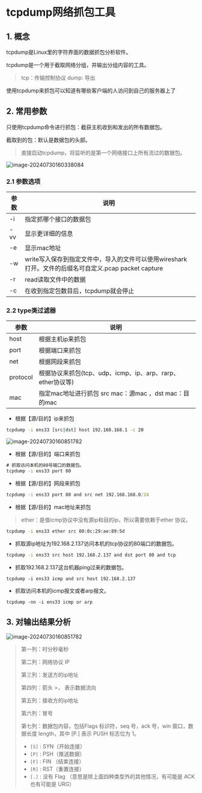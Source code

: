 # tcpdump网络抓包工具

## 1. 概念

tcpdump是Linux里的字符界面的数据抓包分析软件。

tcpdump是一个用于截取网络分组，并输出分组内容的工具。

> tcp：传输控制协议      dump: 导出

使用tcpdump来抓包可以知道有哪些客户端的人访问到自己的服务器上了

## 2. 常用参数

只使用tcpdump命令进行抓包：截获主机收到和发出的所有数据包。

截取到的包：默认是数据包的头部。

> 直接启动tcpdump，将监听的是第一个网络接口上所有流过的数据包。

![image-20240730160338084](C:\Users\huang\AppData\Roaming\Typora\typora-user-images\image-20240730160338084.png)

### 2.1 参数选项

| 参数 | 说明                                                         |
| ---- | ------------------------------------------------------------ |
| -i   | 指定抓哪个接口的数据包                                       |
| -vv  | 显示更详细的信息                                             |
| -e   | 显示mac地址                                                  |
| -w   | write写入保存到指定文件中，导入的文件可以使用wireshark打开。文件的后缀名可自定义.pcap packet capture |
| -r   | read读取文件中的数据                                         |
| -c   | 在收到指定包数目后，tcpdump就会停止                          |



### 2.2 type类过滤器

| 参数     | 说明                                                       |
| -------- | ---------------------------------------------------------- |
| host     | 根据主机ip来抓包                                           |
| port     | 根据端口来抓包                                             |
| net      | 根据网段来抓包                                             |
| protocol | 根据协议来抓包(tcp、udp、icmp、ip、arp、rarp、ether协议等) |
| mac      | 指定mac地址进行抓包 src mac：源mac ，dst mac：目的mac      |

- 根据【源/目的】ip来抓包

```cmd
tcpdump -i ens33 [src|dst] host 192.168.168.1 -c 20
```

![image-20240730160851782](C:\Users\huang\AppData\Roaming\Typora\typora-user-images\image-20240730160851782.png)

- 根据【源/目的】端口来抓包

```cmd
# 抓取访问本机的80号端口的数据包。
tcpdump -i ens33 port 80
```

- 根据【源/目的】网段来抓包

```cmd
tcpdump -i ens33 port 80 and src net 192.168.168.0/24
```

- 根据【源/目的】mac地址来抓包

> ether：是值icmp协议中没有源ip和目的ip，所以需要依赖于ether 协议。

```cmd
tcpdump -i ens33 ether src 00:0c:29:ae:89:5d
```

- 抓取源ip地址为192.168.2.137访问本机的tcp协议的80端口的数据包。

```cmd
tcpdump -i ens33 src host 192.168.2.137 and dst port 80 and tcp
```

- 抓取192.168.2.137这台机器ping过来的数据包。

```
tcpdump -i ens33 icmp and src host 192.168.2.137
```

-  抓取访问本机的icmp报文或者arp报文。

```
tcpdump -nn -i ens33 icmp or arp
```





## 3. 对输出结果分析

![image-20240730160851782](C:\Users\huang\AppData\Roaming\Typora\typora-user-images\image-20240730160851782.png)

> 第一列：时分秒毫秒 
>
> 第二列：网络协议 IP
>
> 第三列：发送方的ip地址
>
> 第四列：箭头 >， 表示数据流向
>
> 第五列：接收方的ip地址
>
> 第六列：冒号
>
> 第七列：数据包内容，包括Flags 标识符，seq 号，ack 号，win 窗口，数据长度 length，其中 [P.] 表示 PUSH 标志位为 1。
>
> - `[S]` : SYN（开始连接）
> - `[P]` : PSH（推送数据）
> - `[F]` : FIN （结束连接）
> - `[R]` : RST（重置连接）
> - `[.]` : 没有 Flag （意思是除上面四种类型外的其他情况，有可能是 ACK 也有可能是 URG）